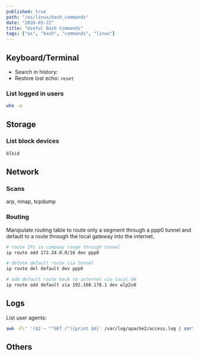 ```yaml
---
published: true
path: "/os/linux/bash_commands"
date: "2020-03-22"
title: "Useful Bash Commands"
tags: ["os", "bash", "commands", "linux"]
---
```


## Keyboard/Terminal

- Search in history: <hk keys="Ctrl + R"></hk>
- Restore lost echo: `reset`

### List logged in users

```bash
who -a
```

## Storage

### List block devices

```bash
blkid
```

## Network

### Scans

arp, nmap, tcpdump

### Routing

Manipulate routing table to route only a segment through a ppp0 tunnel and
default to a route through the local gateway into the internet.

```bash
# route IPs in company range through tunnel
ip route add 172.24.0.0/16 dev ppp0

# delete default route via tunnel
ip route del default dev ppp0

# add default route back to internet via local GW
ip route add default via 192.168.178.1 dev wlp2s0
```

## Logs

List user agents:

```bash
awk -F\" '($2 ~ "^GET /"){print $6}' /var/log/apache2/access.log | sort | uniq
```

## Others
